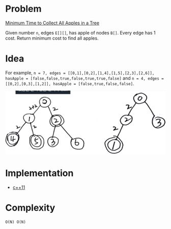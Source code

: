 # Problem

[Minimum Time to Collect All Apples in a Tree](https://leetcode.com/problems/minimum-time-to-collect-all-apples-in-a-tree/)

Given number `n`, edges `E[][]`, has apple of nodes `B[]`.  Every edge
has 1 cost.  Return minimum cost to find all apples. 

# Idea

For example, `n = 7, edges = [[0,1],[0,2],[1,4],[1,5],[2,3],[2,6]],
hasApple = [false,false,true,false,true,true,false]` and `n = 4, edges
= [[0,2],[0,3],[1,2]], hasApple = [false,true,false,false]`.

![](tree.png)

# Implementation

* [c++11](a.cpp)

# Complexity

```
O(N) O(N)
```
